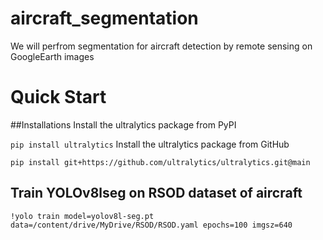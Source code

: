 # aircraft_segmentation
We will perfrom segmentation for aircraft detection by remote sensing on GoogleEarth images

# Quick Start
##Installations
Install the ultralytics package from PyPI

`
pip install ultralytics
`
Install the ultralytics package from GitHub


`pip install git+https://github.com/ultralytics/ultralytics.git@main
`

## Train YOLOv8lseg on RSOD dataset of aircraft 

`
!yolo train model=yolov8l-seg.pt data=/content/drive/MyDrive/RSOD/RSOD.yaml epochs=100 imgsz=640
`
